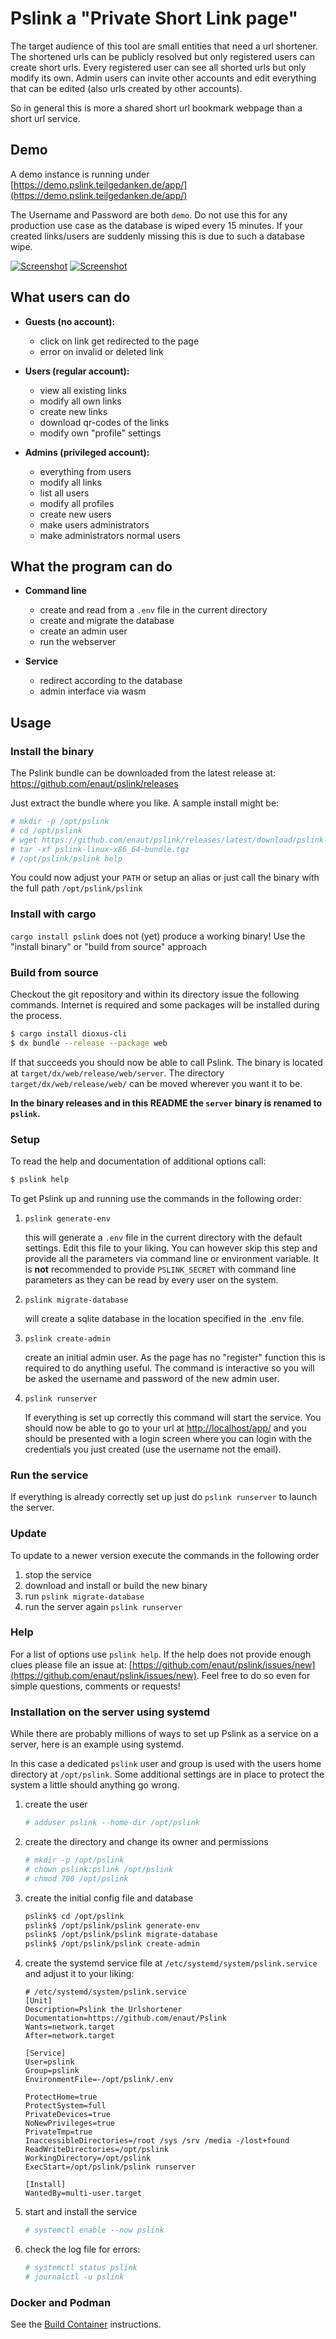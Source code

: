 # Pslink a "Private Short Link page"

The target audience of this tool are small entities that need a url shortener. The shortened urls can be publicly resolved but only registered users can create short urls. Every registered user can see all shorted urls but only modify its own. Admin users can invite other accounts and edit everything that can be edited (also urls created by other accounts).

So in general this is more a shared short url bookmark webpage than a short url service.

## Demo

A demo instance is running under [https://demo.pslink.teilgedanken.de/app/](https://demo.pslink.teilgedanken.de/app/)

The Username and Password are both `demo`. Do not use this for any production use case as the database is wiped every 15 minutes. If your created links/users are suddenly missing this is due to such a database wipe.

[![Screenshot](./doc/img/screenshot.png)](https://pslink.teilgedanken.de/app/)
[![Screenshot](./doc/img/screenshot_edit.png)](https://pslink.teilgedanken.de/app/)

## What users can do

* **Guests (no account):**

  * click on link get redirected to the page
  * error on invalid or deleted link

* **Users (regular account):**

  * view all existing links
  * modify all own links
  * create new links
  * download qr-codes of the links
  * modify own "profile" settings

* **Admins (privileged account):**

  * everything from users
  * modify all links
  * list all users
  * modify all profiles
  * create new users
  * make users administrators
  * make administrators normal users

## What the program can do


* **Command line**

    * create and read from a `.env` file in the current directory
    * create and migrate the database
    * create an admin user
    * run the webserver

* **Service**

    * redirect according to the database
    * admin interface via wasm
    

## Usage

### Install the binary

The Pslink bundle can be downloaded from the latest release at: https://github.com/enaut/pslink/releases

Just extract the bundle where you like. A sample install might be:

```bash
# mkdir -p /opt/pslink
# cd /opt/pslink
# wget https://github.com/enaut/pslink/releases/latest/download/pslink-linux-x86_64-bundle.tgz
# tar -xf pslink-linux-x86_64-bundle.tgz
# /opt/pslink/pslink help
```

You could now adjust your `PATH` or setup an alias or just call the binary with the full path `/opt/pslink/pslink`

### Install with cargo

`cargo install pslink` does not (yet) produce a working binary! Use the "install binary" or "build from source" approach

### Build from source

Checkout the git repository and within its directory issue the following commands. Internet is required and some packages will be installed during the process.

```bash
$ cargo install dioxus-cli
$ dx bundle --release --package web
```

If that succeeds you should now be able to call Pslink. The binary is located at `target/dx/web/release/web/server`. The directory `target/dx/web/release/web/` can be moved wherever you want it to be.

**In the binary releases and in this README the `server` binary is renamed to `pslink`.**

### Setup

To read the help and documentation of additional options call:

```bash
$ pslink help
```

To get Pslink up and running use the commands in the following order:

1. `pslink generate-env`

    this will generate a `.env` file in the current directory with the default settings. Edit this file to your liking.
    You can however skip this step and provide all the parameters via command line or environment variable.
    It is **not** recommended to provide `PSLINK_SECRET` with command line parameters as they can be read by every user on the system.

2. `pslink migrate-database`

    will create a sqlite database in the location specified in the .env file.

3. `pslink create-admin`

    create an initial admin user. As the page has no "register" function this is required to do anything useful. The command is interactive so you will be asked the username and password of the new admin user.

4. `pslink runserver`

    If everything is set up correctly this command will start the service. You should now be able to go to your url at [http://localhost/app/](http://localhost/app/) and you should be presented with a login screen where you can login with the credentials you just created (use the username not the email).

### Run the service

If everything is already correctly set up just do `pslink runserver` to launch the server.

### Update

To update to a newer version execute the commands in the following order

1. stop the service
2. download and install or build the new binary
3. run `pslink migrate-database`
4. run the server again `pslink runserver`

### Help

For a list of options use `pslink help`. If the help does not provide enough clues please file an issue at: [https://github.com/enaut/pslink/issues/new](https://github.com/enaut/pslink/issues/new). Feel free to do so even for simple questions, comments or requests!

### Installation on the server using systemd

While there are probably millions of ways to set up Pslink as a service on a server, here is an example using systemd.

In this case a dedicated `pslink` user and group is used with the users home directory at `/opt/pslink`.
Some additional settings are in place to protect the system a little should anything go wrong.

1. create the user
    ```bash 
    # adduser pslink --home-dir /opt/pslink
    ```
2. create the directory and change its owner and permissions
    ```bash
    # mkdir -p /opt/pslink
    # chown pslink:pslink /opt/pslink
    # chmod 700 /opt/pslink
    ```
3. create the initial config file and database
    ```bash
    pslink$ cd /opt/pslink
    pslink$ /opt/pslink/pslink generate-env
    pslink$ /opt/pslink/pslink migrate-database
    pslink$ /opt/pslink/pslink create-admin
    ```
4. create the systemd service file at `/etc/systemd/system/pslink.service` and adjust it to your liking:
    ```systemd
    # /etc/systemd/system/pslink.service
    [Unit]
    Description=Pslink the Urlshortener
    Documentation=https://github.com/enaut/Pslink
    Wants=network.target
    After=network.target

    [Service]
    User=pslink
    Group=pslink
    EnvironmentFile=-/opt/pslink/.env

    ProtectHome=true
    ProtectSystem=full
    PrivateDevices=true
    NoNewPrivileges=true
    PrivateTmp=true
    InaccessibleDirectories=/root /sys /srv /media -/lost+found
    ReadWriteDirectories=/opt/pslink
    WorkingDirectory=/opt/pslink
    ExecStart=/opt/pslink/pslink runserver

    [Install]
    WantedBy=multi-user.target
    ```
5. start and install the service
    ```bash
    # systemctl enable --now pslink
    ```
6. check the log file for errors:
    ```bash
    # systemctl status pslink
    # journalctl -u pslink
    ```

### Docker and Podman

See the [Build Container](doc/BuildContainer.md) instructions.